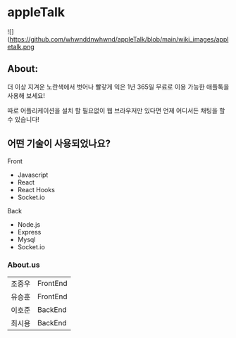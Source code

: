 # appleTalk
![](https://github.com/whwnddnwhwnd/appleTalk/blob/main/wiki_images/appletalk.png


## About:
더 이상 지겨운 노란색에서 벗어나 빨갛게 익은 1년 365일 무료로 이용 가능한 애플톡을 사용해 보세요!


따로 어플리케이션을 설치 할 필요없이 웹 브라우저만 있다면 언제 어디서든 채팅을 할 수 있습니다!


## 어떤 기술이 사용되었나요?

Front
- Javascript
- React
- React Hooks
- Socket.io

Back
- Node.js
- Express
- Mysql
- Socket.io

### About.us
<table>
  <tr>
    <td>조중우</td>
    <td>FrontEnd</td>
  </tr>
  <tr>
    <td>유승훈</td>
    <td>FrontEnd</td>
  </tr>  
  <tr>
    <td>이호준</td>
    <td>BackEnd</td>
  </tr>  
  <tr>
    <td>최시용</td>
    <td>BackEnd</td>
  </tr>  
</table>
